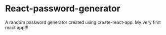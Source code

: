 # React-password-generator
A random password generator created using create-react-app. My very first react app!!!
